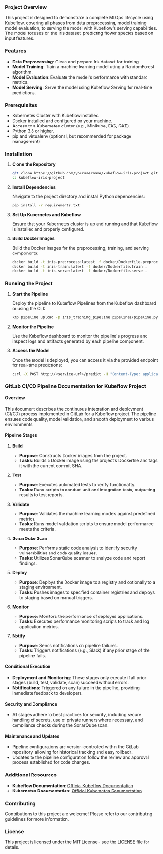 ### Project Overview

This project is designed to demonstrate a complete MLOps lifecycle using Kubeflow, covering all phases from data preprocessing, model training, model evaluation, to serving the model with Kubeflow's serving capabilities. The model focuses on the Iris dataset, predicting flower species based on input features.

### Features

- **Data Preprocessing**: Clean and prepare Iris dataset for training.
- **Model Training**: Train a machine learning model using a RandomForest algorithm.
- **Model Evaluation**: Evaluate the model's performance with standard metrics.
- **Model Serving**: Serve the model using Kubeflow Serving for real-time predictions.

### Prerequisites

- Kubernetes Cluster with Kubeflow installed.
- Docker installed and configured on your machine.
- Access to a Kubernetes cluster (e.g., Minikube, EKS, GKE).
- Python 3.8 or higher.
- pip and virtualenv (optional, but recommended for package management)

### Installation

1. **Clone the Repository**

   ```bash
   git clone https://github.com/yourusername/kubeflow-iris-project.git
   cd kubeflow-iris-project
   ```

2. **Install Dependencies**

   Navigate to the project directory and install Python dependencies:

   ```bash
   pip install -r requirements.txt
   ```

3. **Set Up Kubernetes and Kubeflow**

   Ensure that your Kubernetes cluster is up and running and that Kubeflow is installed and properly configured.

4. **Build Docker Images**

   Build the Docker images for the preprocessing, training, and serving components:

   ```bash
   docker build -t iris-preprocess:latest -f docker/Dockerfile.preprocess .
   docker build -t iris-train:latest -f docker/Dockerfile.train .
   docker build -t iris-serve:latest -f docker/Dockerfile.serve .
   ```

### Running the Project

1. **Start the Pipeline**

   Deploy the pipeline to Kubeflow Pipelines from the Kubeflow dashboard or using the CLI:

   ```bash
   kfp pipeline upload -p iris_training_pipeline pipelines/pipeline.py
   ```

2. **Monitor the Pipeline**

   Use the Kubeflow dashboard to monitor the pipeline's progress and inspect logs and artifacts generated by each pipeline component.

3. **Access the Model**

   Once the model is deployed, you can access it via the provided endpoint for real-time predictions:

   ```bash
   curl -X POST http://<service-url>/predict -H "Content-Type: application/json" -d '{"features": [5.1, 3.5, 1.4, 0.2]}'
   ```

### GitLab CI/CD Pipeline Documentation for Kubeflow Project

#### Overview
This document describes the continuous integration and deployment (CI/CD) process implemented in GitLab for a Kubeflow project. The pipeline ensures code quality, model validation, and smooth deployment to various environments.

#### Pipeline Stages
1. **Build**
   - **Purpose**: Constructs Docker images from the project.
   - **Tasks**: Builds a Docker image using the project's Dockerfile and tags it with the current commit SHA.

2. **Test**
   - **Purpose**: Executes automated tests to verify functionality.
   - **Tasks**: Runs scripts to conduct unit and integration tests, outputting results to test reports.

3. **Validate**
   - **Purpose**: Validates the machine learning models against predefined metrics.
   - **Tasks**: Runs model validation scripts to ensure model performance meets the criteria.

4. **SonarQube Scan**
   - **Purpose**: Performs static code analysis to identify security vulnerabilities and code quality issues.
   - **Tasks**: Utilizes SonarQube scanner to analyze code and report findings.

5. **Deploy**
   - **Purpose**: Deploys the Docker image to a registry and optionally to a staging environment.
   - **Tasks**: Pushes images to specified container registries and deploys to staging based on manual triggers.

6. **Monitor**
   - **Purpose**: Monitors the performance of deployed applications.
   - **Tasks**: Executes performance monitoring scripts to track and log application metrics.

7. **Notify**
   - **Purpose**: Sends notifications on pipeline failures.
   - **Tasks**: Triggers notifications (e.g., Slack) if any prior stage of the pipeline fails.

#### Conditional Execution
- **Deployment and Monitoring**: These stages only execute if all prior stages (build, test, validate, scan) succeed without errors.
- **Notifications**: Triggered on any failure in the pipeline, providing immediate feedback to developers.

#### Security and Compliance
- All stages adhere to best practices for security, including secure handling of secrets, use of private runners where necessary, and compliance checks during the SonarQube scan.

#### Maintenance and Updates
- Pipeline configurations are version-controlled within the GitLab repository, allowing for historical tracking and easy rollback.
- Updates to the pipeline configuration follow the review and approval process established for code changes.

### Additional Resources

- **Kubeflow Documentation**: [Official Kubeflow Documentation](https://www.kubeflow.org/docs/)
- **Kubernetes Documentation**: [Official Kubernetes Documentation](https://kubernetes.io/docs/)

### Contributing

Contributions to this project are welcome! Please refer to our contributing guidelines for more information.

### License

This project is licensed under the MIT License - see the [LICENSE](LICENSE) file for details.
